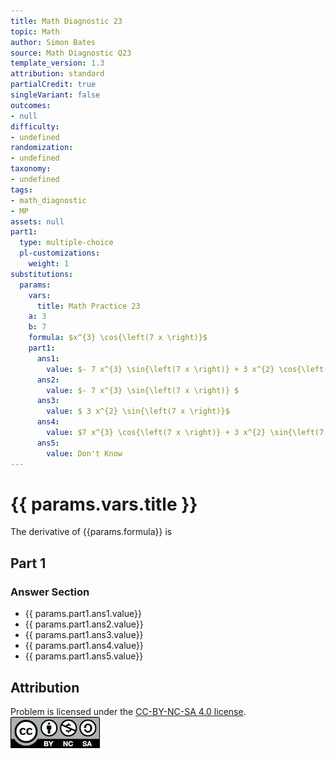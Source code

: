 ```yaml
---
title: Math Diagnostic 23
topic: Math
author: Simon Bates
source: Math Diagnostic Q23
template_version: 1.3
attribution: standard
partialCredit: true
singleVariant: false
outcomes:
- null
difficulty:
- undefined
randomization:
- undefined
taxonomy:
- undefined
tags:
- math_diagnostic
- MP
assets: null
part1:
  type: multiple-choice
  pl-customizations:
    weight: 1
substitutions:
  params:
    vars:
      title: Math Practice 23
    a: 3
    b: 7
    formula: $x^{3} \cos{\left(7 x \right)}$
    part1:
      ans1:
        value: $- 7 x^{3} \sin{\left(7 x \right)} + 3 x^{2} \cos{\left(7 x \right)}$
      ans2:
        value: $- 7 x^{3} \sin{\left(7 x \right)} $
      ans3:
        value: $ 3 x^{2} \sin{\left(7 x \right)}$
      ans4:
        value: $7 x^{3} \cos{\left(7 x \right)} + 3 x^{2} \sin{\left(7 x \right)}$
      ans5:
        value: Don't Know
---
```

# {{ params.vars.title }}
The derivative of {{params.formula}} is

## Part 1

### Answer Section

- {{ params.part1.ans1.value}}
- {{ params.part1.ans2.value}}
- {{ params.part1.ans3.value}}
- {{ params.part1.ans4.value}}
- {{ params.part1.ans5.value}}

## Attribution

Problem is licensed under the [CC-BY-NC-SA 4.0 license](https://creativecommons.org/licenses/by-nc-sa/4.0/).<br> ![The Creative Commons 4.0 license requiring attribution-BY, non-commercial-NC, and share-alike-SA license.](https://raw.githubusercontent.com/firasm/bits/master/by-nc-sa.png)